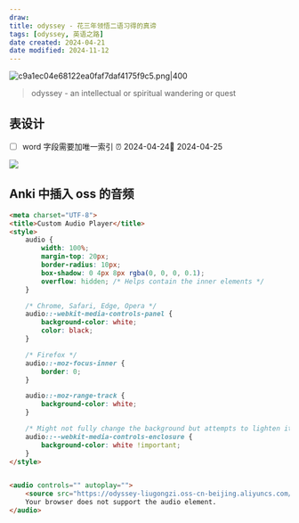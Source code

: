```yaml
---
draw:
title: odyssey - 花三年领悟二语习得的真谛
tags: [odyssey, 英语之路]
date created: 2024-04-21
date modified: 2024-11-12
---
```


![c9a1ec04e68122ea0faf7daf4175f9c5.png|400](https://imagehosting4picgo.oss-cn-beijing.aliyuncs.com/imagehosting/fix-dir%2Fliuyishou%2Ftmp%2F2024%2F04%2F22%2F00-07-37-1835db2ac20f78f8a3f859bcd1fd4b57-c9a1ec04e68122ea0faf7daf4175f9c5-240236.png?x-oss-process=image/resize,l_400)

> odyssey - an intellectual or spiritual wandering or quest

<!-- more -->

## 表设计

- [ ] word 字段需要加唯一索引 ⏰ 2024-04-24📅 2024-04-25

![](https://imagehosting4picgo.oss-cn-beijing.aliyuncs.com/imagehosting/fix-dir%2Fpicgo%2Fpicgo-clipboard-images%2F2024%2F04%2F21%2F22-18-27-4b89d65204db38c122dc8bb9efb6a989-20240421221826-a8c757.png)

## Anki 中插入 oss 的音频

<audio src="audiofile.mp3" autoplay> Your browser does not support the audio element. </audio>

```html
<meta charset="UTF-8">
<title>Custom Audio Player</title>
<style>
    audio {
        width: 100%;
        margin-top: 20px;
        border-radius: 10px;
        box-shadow: 0 4px 8px rgba(0, 0, 0, 0.1);
        overflow: hidden; /* Helps contain the inner elements */
    }

    /* Chrome, Safari, Edge, Opera */
    audio::-webkit-media-controls-panel {
        background-color: white;
        color: black;
    }

    /* Firefox */
    audio::-moz-focus-inner {
        border: 0;
    }

    audio::-moz-range-track {
        background-color: white;
    }

    /* Might not fully change the background but attempts to lighten it */
    audio::--webkit-media-controls-enclosure {
        background-color: white !important;
    }
</style>


<audio controls="" autoplay="">
    <source src="https://odyssey-liugongzi.oss-cn-beijing.aliyuncs.com/Her%20(brilliant)%20idea%20solved%20the%20problem..mp3" type="audio/mpeg">
    Your browser does not support the audio element.
</audio>

```
